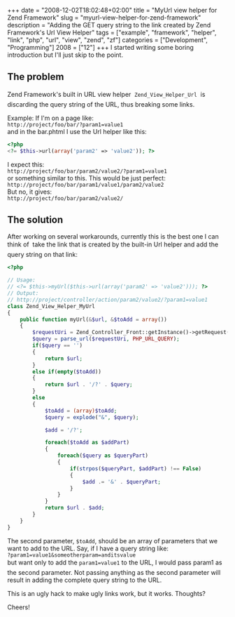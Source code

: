 +++
date = "2008-12-02T18:02:48+02:00"
title = "MyUrl view helper for Zend Framework"
slug = "myurl-view-helper-for-zend-framework"
description = "Adding the GET query string to the link created by Zend Framework's Url View Helper"
tags = ["example", "framework", "helper", "link", "php", "url", "view", "zend", "zf"]
categories = ["Development", "Programming"]
2008 = ["12"]
+++
I started writing some boring introduction but I'll just skip to the point.

<h2>The problem</h2>

Zend Framework's built in URL view helper &#151; <code>Zend_View_Helper_Url</code> &#151; is discarding the query string of the URL, thus breaking some links.

Example: If I'm on a page like:<br />
<code>http://project/foo/bar/?param1=value1</code><br />
and in the bar.phtml I use the Url helper like this:

``` php
<?php
<?= $this->url(array('param2' => 'value2')); ?>
```

I expect this:<br />
<code>http://project/foo/bar/param2/value2/?param1=value1</code><br />
or something similar to this. This would be just perfect:<br />
<code>http://project/foo/bar/param1/value1/param2/value2</code><br />
But no, it gives:<br />
<code>http://project/foo/bar/param2/value2/</code>

<h2>The solution</h2>

After working on several workarounds, currently this is the best one I can think of &#151; take the link that is created by the built-in Url helper and add the query string on that link:

``` php
<?php

// Usage:
// <?= $this->myUrl($this->url(array('param2' => 'value2'))); ?>
// Output:
// http://project/controller/action/param2/value2/?param1=value1
class Zend_View_Helper_MyUrl
{
    public function myUrl(&$url, &$toAdd = array())
    {
        $requestUri = Zend_Controller_Front::getInstance()->getRequest()->getRequestUri();
        $query = parse_url($requestUri, PHP_URL_QUERY);
        if($query == '')
        {
            return $url;
        }
        else if(empty($toAdd))
        {
            return $url . '/?' . $query;
        }
        else
        {
            $toAdd = (array)$toAdd;
            $query = explode("&", $query);

            $add = '/?';

            foreach($toAdd as $addPart)
            {
                foreach($query as $queryPart)
                {
                    if(strpos($queryPart, $addPart) !== False)
                    {
                        $add .= '&' . $queryPart;
                    }
                }
            }
            return $url . $add;
        }
    }
}
```

The second parameter, <code>$toAdd</code>, should be an array of parameters that we want to add to the URL. Say, if I have a query string like:<br />
<code>?param1=value1&someotherparam=anditsvalue</code><br />
but want only to add the <code>param1=value1</code> to the URL, I would pass &#147;param1&#148; as the second parameter. Not passing anything as the second parameter will result in adding the complete query string to the URL.

This is an ugly hack to make ugly links work, but it works. Thoughts?

Cheers!
